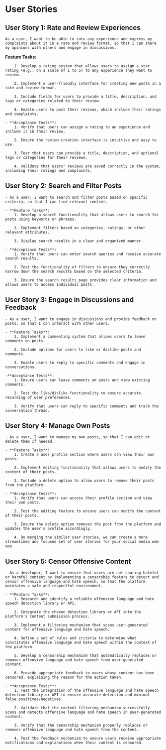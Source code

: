 # User Stories

## User Story 1: Rate and Review Experiences
    As a user, I want to be able to rate any experience and express my complaints about it in a rate and review format, so that I can share my opinions with others and engage in discussions.

__Feature Tasks__:

        1. Develop a rating system that allows users to assign a star rating (e.g., on a scale of 1 to 5) to any experience they want to review.
        
        2. Implement a user-friendly interface for creating new posts in a rate and review format.
        
        3. Include fields for users to provide a title, description, and tags or categories related to their review.
        
        4. Enable users to post their reviews, which include their ratings and complaints.
    
    - **Acceptance Tests**:
        1. Verify that users can assign a rating to an experience and include it in their review.
        
        2. Ensure the review creation interface is intuitive and easy to use.
        
        3. Test that users can provide a title, description, and optional tags or categories for their reviews.
        
        4. Validate that users' reviews are saved correctly in the system, including their ratings and complaints.

## User Story 2: Search and Filter Posts

    - As a user, I want to search and filter posts based on specific criteria, so that I can find relevant content.
    
    - **Feature Tasks**:
        1. Develop a search functionality that allows users to search for posts using keywords or phrases.
        
        2. Implement filters based on categories, ratings, or other relevant attributes.
        
        3. Display search results in a clear and organized manner.

    - **Acceptance Tests**:
        1. Verify that users can enter search queries and receive accurate search results.
        
        2. Test the functionality of filters to ensure they correctly narrow down the search results based on the selected criteria.
        
        3. Ensure the search results page provides clear information and allows users to access individual posts.

## User Story 3: Engage in Discussions and Feedback
    
    - As a user, I want to engage in discussions and provide feedback on posts, so that I can interact with other users.

    - **Feature Tasks**:
        1. Implement a commenting system that allows users to leave comments on posts.

        2. Include options for users to like or dislike posts and comments.
        
        3. Enable users to reply to specific comments and engage in conversations.

    -**Acceptance Tests**:
        1. Ensure users can leave comments on posts and view existing comments.
        
        2. Test the like/dislike functionality to ensure accurate recording of user preferences.
        
        3. Verify that users can reply to specific comments and track the conversation thread.


## User Story 4: Manage Own Posts

    - As a user, I want to manage my own posts, so that I can edit or delete them if needed.
    
    - **Feature Tasks**:
        1. Create a user profile section where users can view their own posts.

        2. Implement editing functionality that allows users to modify the content of their posts.
        
        3. Include a delete option to allow users to remove their posts from the platform.

    - **Acceptance Tests**:
        1. Verify that users can access their profile section and view their own posts.
        
        2. Test the editing feature to ensure users can modify the content of their posts.
        
        3. Ensure the delete option removes the post from the platform and updates the user's profile accordingly.
        
        4. By merging the similar user stories, we can create a more streamlined and focused set of user stories for your social media web app.

## User Story 5: Censor Offensive Content

    - As a developer, I want to ensure that users are not sharing hateful or harmful content by implementing a censorship feature to detect and censor offensive language and hate speech, so that the platform maintains a safe and respectful environment.
    
    - **Feature Tasks**:
        1. Research and identify a reliable offensive language and hate speech detection library or API.
        
        2. Integrate the chosen detection library or API into the platform's content submission process.
        
        3. Implement a filtering mechanism that scans user-generated content for offensive language and hate speech.
        
        4. Define a set of rules and criteria to determine what constitutes offensive language and hate speech within the context of the platform.
        
        5. Develop a censorship mechanism that automatically replaces or removes offensive language and hate speech from user-generated content.
        
        6. Provide appropriate feedback to users whose content has been censored, explaining the reason for the action taken.

    - **Acceptance Tests**:
        1. Test the integration of the offensive language and hate speech detection library or API to ensure accurate detection and minimal false positives/negatives.
        
        2. Validate that the content filtering mechanism successfully scans and detects offensive language and hate speech in user-generated content.
        
        3. Verify that the censorship mechanism properly replaces or removes offensive language and hate speech from the content.
        
        4. Test the feedback mechanism to ensure users receive appropriate notifications and explanations when their content is censored.